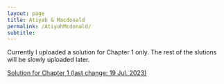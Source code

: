 ```yaml
---
layout: page
title: Atiyah & Macdonald
permalink: /AtiyahMcdonald/
subtitle:
---
```


Currently I uploaded a solution for Chapter 1 only. The rest of the slutions will be slowly uploaded later.

[Solution for Chapter 1 (last change: 19 Jul. 2023)](/assets/pdf/JHLee%20AM%20Solution%20Chapter1.pdf)